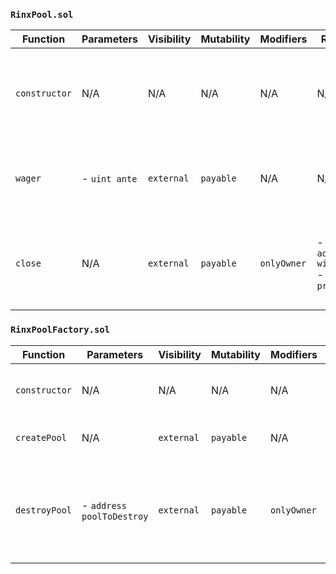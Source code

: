 ### `RinxPool.sol`
Function | Parameters | Visibility | Mutability | Modifiers | Returns | Notes 
-|-|-|-|-|-|-
`constructor` | N/A | N/A | N/A | N/A | N/A | - deployed only for the lifespan of one pool, to be `selfdestruct`ed at the time of closing
`wager` | - `uint ante` | `external` | `payable` | N/A | N/A | - adds the `ante` for `msg.sender` to the `wagers` mapping<br/> - increments the `total`
`close` | N/A | `external` | `payable` | `onlyOwner` | - `address[] winners`<br/> - `uint prize` | - validates permission<br/> - `selfdestruct`s this instance to return prize amount

### `RinxPoolFactory.sol`
Function | Parameters | Visibility | Mutability | Modifiers | Returns | Notes 
-|-|-|-|-|-|-
`constructor` | N/A | N/A | N/A | N/A | N/A | - stays on-chain for opening and closing pools
`createPool` | N/A | `external` | `payable` | N/A | - `address poolCreated` | - deploys a new instance of RinxPool
`destroyPool` | - `address poolToDestroy` | `external` | `payable` | `onlyOwner` | - `address[] winners`<br/> - `uint prize` | - validates permission<br/> - forwards prize received from `selfdestruct`ed pool to the winner(s)
